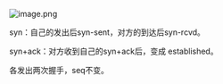 ![image.png](https://cdn.jsdelivr.net/gh/sword4869/pic1@main/images202406171240946.webp)

syn：自己的发出后syn-sent，对方的到达后syn-rcvd。

syn+ack：对方收到自己的syn+ack后，变成 established。

各发出两次握手，seq不变。
